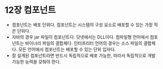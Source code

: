 # 12장 컴포넌트

* 컴포넌트는 배포 단위다. 컴포넌트는 시스템의 구성 요소로 배포할 수 있는 가장 작은 단위다.
* 자바의 경우 jar 파일이 컴포넌트다. 닷넷에서는 DLL이다. 컴파일형 언어에서 컴포넌트는 바이너리 파일의 결합체다. 인터프리터 언어의 경우는 소스 파일의 결합체다. 모든 언어에서 컴포넌트는 배포할 수 있는 단위 입자다.
* 잘 설계된 컴포넌트라면 반드시 독립적으로 배포 가능한, 따라서 독립적으로 개발 가능한 능력을 갖춰야 한다.





